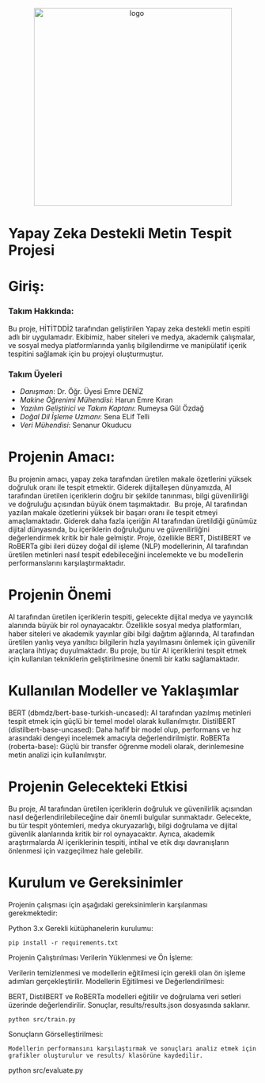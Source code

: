 <p align="center">
  <img src="https://github.com/HITITDDI2/hititddi2./blob/main/hititddi2-logo.png?raw=true" width="400" alt="logo">
</p>


# Yapay Zeka Destekli Metin Tespit Projesi
# Giriş:
### Takım Hakkında:

Bu proje, HİTİTDDİ2 tarafından geliştirilen Yapay zeka destekli metin espiti adlı bir uygulamadır. Ekibimiz, haber siteleri ve medya, akademik çalışmalar, ve sosyal medya platformlarında yanlış bilgilendirme ve manipülatif içerik tespitini sağlamak için bu projeyi oluşturmuştur.

### Takım Üyeleri
- *Danışman*: Dr. Öğr. Üyesi Emre DENİZ
- *Makine Öğrenimi Mühendisi*: Harun Emre Kıran
- *Yazılım Geliştirici ve Takım Kaptanı*: Rumeysa Gül Özdağ
- *Doğal Dil İşleme Uzmanı*: Sena ELif Telli 
- *Veri Mühendisi*: Senanur Okuducu


# Projenin Amacı:
Bu projenin amacı, yapay zeka tarafından üretilen makale özetlerini yüksek doğruluk oranı ile tespit etmektir. 
Giderek dijitalleşen dünyamızda, AI tarafından üretilen içeriklerin doğru bir şekilde tanınması, bilgi güvenilirliği ve doğruluğu açısından büyük önem taşımaktadır. 
Bu proje, AI tarafından yazılan makale özetlerini yüksek bir başarı oranı ile tespit etmeyi amaçlamaktadır. 
Giderek daha fazla içeriğin AI tarafından üretildiği günümüz dijital dünyasında, bu içeriklerin doğruluğunu 
ve güvenilirliğini değerlendirmek kritik bir hale gelmiştir. Proje, özellikle BERT, DistilBERT ve RoBERTa gibi 
ileri düzey doğal dil işleme (NLP) modellerinin, AI tarafından üretilen metinleri nasıl tespit edebileceğini 
incelemekte ve bu modellerin performanslarını karşılaştırmaktadır.

# Projenin Önemi
AI tarafından üretilen içeriklerin tespiti, gelecekte dijital medya ve yayıncılık alanında büyük bir rol oynayacaktır. 
Özellikle sosyal medya platformları, haber siteleri ve akademik yayınlar gibi bilgi dağıtım ağlarında, AI tarafından 
üretilen yanlış veya yanıltıcı bilgilerin hızla yayılmasını önlemek için güvenilir araçlara ihtiyaç duyulmaktadır. Bu 
proje, bu tür AI içeriklerini tespit etmek için kullanılan tekniklerin geliştirilmesine önemli bir katkı sağlamaktadır.

# Kullanılan Modeller ve Yaklaşımlar
BERT (dbmdz/bert-base-turkish-uncased): AI tarafından yazılmış metinleri tespit etmek için güçlü bir temel model olarak kullanılmıştır.
DistilBERT (distilbert-base-uncased): Daha hafif bir model olup, performans ve hız arasındaki dengeyi incelemek amacıyla değerlendirilmiştir.
RoBERTa (roberta-base): Güçlü bir transfer öğrenme modeli olarak, derinlemesine metin analizi için kullanılmıştır.

# Projenin Gelecekteki Etkisi
Bu proje, AI tarafından üretilen içeriklerin doğruluk ve güvenilirlik açısından nasıl değerlendirilebileceğine dair önemli bulgular sunmaktadır. 
Gelecekte, bu tür tespit yöntemleri, medya okuryazarlığı, bilgi doğrulama ve dijital güvenlik alanlarında kritik bir rol oynayacaktır. Ayrıca, 
akademik araştırmalarda AI içeriklerinin tespiti, intihal ve etik dışı davranışların önlenmesi için vazgeçilmez hale gelebilir.

# Kurulum ve Gereksinimler
Projenin çalışması için aşağıdaki gereksinimlerin karşılanması gerekmektedir:

Python 3.x
Gerekli kütüphanelerin kurulumu:
```
pip install -r requirements.txt
```

Projenin Çalıştırılması
Verilerin Yüklenmesi ve Ön İşleme:

Verilerin temizlenmesi ve modellerin eğitilmesi için gerekli olan ön işleme adımları gerçekleştirilir.
Modellerin Eğitilmesi ve Değerlendirilmesi:

BERT, DistilBERT ve RoBERTa modelleri eğitilir ve doğrulama veri setleri üzerinde değerlendirilir.
Sonuçlar, results/results.json dosyasında saklanır.
```
python src/train.py
```
Sonuçların Görselleştirilmesi:
```
Modellerin performansını karşılaştırmak ve sonuçları analiz etmek için grafikler oluşturulur ve results/ klasörüne kaydedilir.
```
python src/evaluate.py
```
